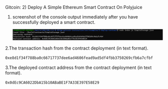 





Gitcoin: 2) Deploy A Simple Ethereum Smart Contract On Polyjuice

1. screenshot of the console output immediately after you have successfully deployed a smart contract.

   ![Deployed smart contract](https://github.com/my-Gem/ckb/blob/main/Deployed%20smart%20contract.png)


2.The transaction hash from the contract deployment (in text format).

```3
0xe8d1f34f788ba0c66717737dee6ad4606fead9ad5df4fbb3750269cfb6a7cfbf
```

3.The deployed contract address from the contract deployment (in text format).

```
0x0dEc9CA6022DbA15b10ABaBE1F7A33E397E58E29
```



